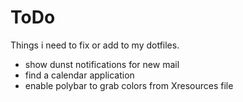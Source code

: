 # ToDo
Things i need to fix or add to my dotfiles. <br />

* show dunst notifications for new mail
* find a calendar application
* enable polybar to grab colors from Xresources file
